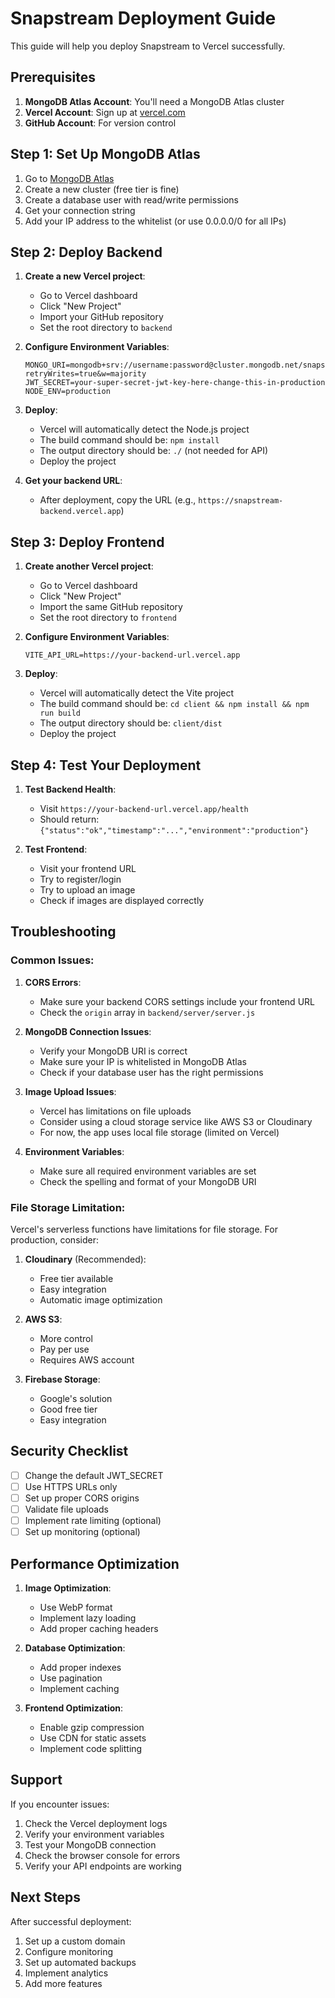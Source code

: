 # Snapstream Deployment Guide

This guide will help you deploy Snapstream to Vercel successfully.

## Prerequisites

1. **MongoDB Atlas Account**: You'll need a MongoDB Atlas cluster
2. **Vercel Account**: Sign up at [vercel.com](https://vercel.com)
3. **GitHub Account**: For version control

## Step 1: Set Up MongoDB Atlas

1. Go to [MongoDB Atlas](https://cloud.mongodb.com)
2. Create a new cluster (free tier is fine)
3. Create a database user with read/write permissions
4. Get your connection string
5. Add your IP address to the whitelist (or use 0.0.0.0/0 for all IPs)

## Step 2: Deploy Backend

1. **Create a new Vercel project**:
   - Go to Vercel dashboard
   - Click "New Project"
   - Import your GitHub repository
   - Set the root directory to `backend`

2. **Configure Environment Variables**:
   ```
   MONGO_URI=mongodb+srv://username:password@cluster.mongodb.net/snapstream?retryWrites=true&w=majority
   JWT_SECRET=your-super-secret-jwt-key-here-change-this-in-production
   NODE_ENV=production
   ```

3. **Deploy**:
   - Vercel will automatically detect the Node.js project
   - The build command should be: `npm install`
   - The output directory should be: `./` (not needed for API)
   - Deploy the project

4. **Get your backend URL**:
   - After deployment, copy the URL (e.g., `https://snapstream-backend.vercel.app`)

## Step 3: Deploy Frontend

1. **Create another Vercel project**:
   - Go to Vercel dashboard
   - Click "New Project"
   - Import the same GitHub repository
   - Set the root directory to `frontend`

2. **Configure Environment Variables**:
   ```
   VITE_API_URL=https://your-backend-url.vercel.app
   ```

3. **Deploy**:
   - Vercel will automatically detect the Vite project
   - The build command should be: `cd client && npm install && npm run build`
   - The output directory should be: `client/dist`
   - Deploy the project

## Step 4: Test Your Deployment

1. **Test Backend Health**:
   - Visit `https://your-backend-url.vercel.app/health`
   - Should return: `{"status":"ok","timestamp":"...","environment":"production"}`

2. **Test Frontend**:
   - Visit your frontend URL
   - Try to register/login
   - Try to upload an image
   - Check if images are displayed correctly

## Troubleshooting

### Common Issues:

1. **CORS Errors**:
   - Make sure your backend CORS settings include your frontend URL
   - Check the `origin` array in `backend/server/server.js`

2. **MongoDB Connection Issues**:
   - Verify your MongoDB URI is correct
   - Make sure your IP is whitelisted in MongoDB Atlas
   - Check if your database user has the right permissions

3. **Image Upload Issues**:
   - Vercel has limitations on file uploads
   - Consider using a cloud storage service like AWS S3 or Cloudinary
   - For now, the app uses local file storage (limited on Vercel)

4. **Environment Variables**:
   - Make sure all required environment variables are set
   - Check the spelling and format of your MongoDB URI

### File Storage Limitation:

Vercel's serverless functions have limitations for file storage. For production, consider:

1. **Cloudinary** (Recommended):
   - Free tier available
   - Easy integration
   - Automatic image optimization

2. **AWS S3**:
   - More control
   - Pay per use
   - Requires AWS account

3. **Firebase Storage**:
   - Google's solution
   - Good free tier
   - Easy integration

## Security Checklist

- [ ] Change the default JWT_SECRET
- [ ] Use HTTPS URLs only
- [ ] Set up proper CORS origins
- [ ] Validate file uploads
- [ ] Implement rate limiting (optional)
- [ ] Set up monitoring (optional)

## Performance Optimization

1. **Image Optimization**:
   - Use WebP format
   - Implement lazy loading
   - Add proper caching headers

2. **Database Optimization**:
   - Add proper indexes
   - Use pagination
   - Implement caching

3. **Frontend Optimization**:
   - Enable gzip compression
   - Use CDN for static assets
   - Implement code splitting

## Support

If you encounter issues:

1. Check the Vercel deployment logs
2. Verify your environment variables
3. Test your MongoDB connection
4. Check the browser console for errors
5. Verify your API endpoints are working

## Next Steps

After successful deployment:

1. Set up a custom domain
2. Configure monitoring
3. Set up automated backups
4. Implement analytics
5. Add more features
